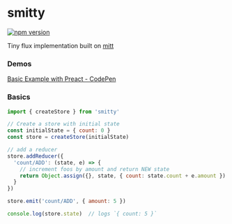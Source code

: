 # smitty

[![npm version](https://badge.fury.io/js/smitty.svg)](https://badge.fury.io/js/smitty)

Tiny flux implementation built on [mitt](https://git.io/mitt)

### Demos
[Basic Example with Preact - CodePen](http://codepen.io/tkh44/pen/zNNPPq)


### Basics
```javascript
import { createStore } from 'smitty'

// Create a store with initial state
const initialState = { count: 0 }
const store = createStore(initialState)

// add a reducer
store.addReducer({
  'count/ADD': (state, e) => {
    // increment foos by amount and return NEW state
    return Object.assign({}, state, { count: state.count + e.amount })
  }
})

store.emit('count/ADD', { amount: 5 })

console.log(store.state)  // logs `{ count: 5 }`
```

